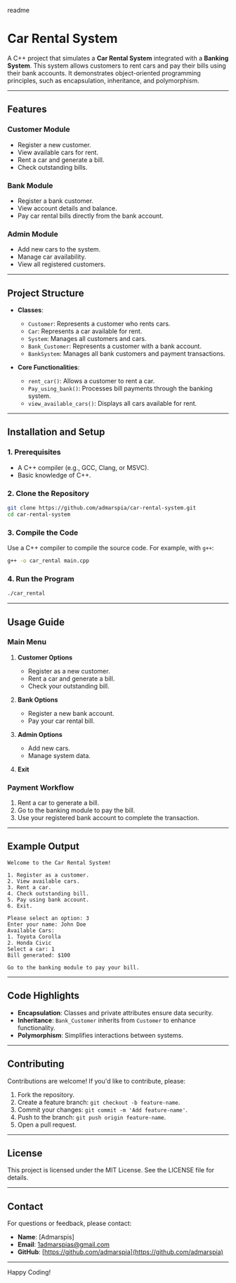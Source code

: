 readme
# Car Rental System

A C++ project that simulates a **Car Rental System** integrated with a **Banking System**. This system allows customers to rent cars and pay their bills using their bank accounts. It demonstrates object-oriented programming principles, such as encapsulation, inheritance, and polymorphism.

---

## Features

### **Customer Module**
- Register a new customer.
- View available cars for rent.
- Rent a car and generate a bill.
- Check outstanding bills.

### **Bank Module**
- Register a bank customer.
- View account details and balance.
- Pay car rental bills directly from the bank account.

### **Admin Module**
- Add new cars to the system.
- Manage car availability.
- View all registered customers.

---

## Project Structure

- **Classes**:
  - `Customer`: Represents a customer who rents cars.
  - `Car`: Represents a car available for rent.
  - `System`: Manages all customers and cars.
  - `Bank_Customer`: Represents a customer with a bank account.
  - `BankSystem`: Manages all bank customers and payment transactions.

- **Core Functionalities**:
  - `rent_car()`: Allows a customer to rent a car.
  - `Pay_using_bank()`: Processes bill payments through the banking system.
  - `view_available_cars()`: Displays all cars available for rent.

---

## Installation and Setup

### **1. Prerequisites**
- A C++ compiler (e.g., GCC, Clang, or MSVC).
- Basic knowledge of C++.

### **2. Clone the Repository**
```bash
git clone https://github.com/admarspia/car-rental-system.git
cd car-rental-system
```

### **3. Compile the Code**
Use a C++ compiler to compile the source code. For example, with `g++`:
```bash
g++ -o car_rental main.cpp
```

### **4. Run the Program**
```bash
./car_rental
```

---

## Usage Guide

### **Main Menu**
1. **Customer Options**
   - Register as a new customer.
   - Rent a car and generate a bill.
   - Check your outstanding bill.

2. **Bank Options**
   - Register a new bank account.
   - Pay your car rental bill.

3. **Admin Options**
   - Add new cars.
   - Manage system data.

4. **Exit**

### **Payment Workflow**
1. Rent a car to generate a bill.
2. Go to the banking module to pay the bill.
3. Use your registered bank account to complete the transaction.

---

## Example Output

```plaintext
Welcome to the Car Rental System!

1. Register as a customer.
2. View available cars.
3. Rent a car.
4. Check outstanding bill.
5. Pay using bank account.
6. Exit.

Please select an option: 3
Enter your name: John Doe
Available Cars:
1. Toyota Corolla
2. Honda Civic
Select a car: 1
Bill generated: $100

Go to the banking module to pay your bill.
```

---

## Code Highlights

- **Encapsulation**: Classes and private attributes ensure data security.
- **Inheritance**: `Bank_Customer` inherits from `Customer` to enhance functionality.
- **Polymorphism**: Simplifies interactions between systems.

---

## Contributing

Contributions are welcome! If you'd like to contribute, please:
1. Fork the repository.
2. Create a feature branch: `git checkout -b feature-name`.
3. Commit your changes: `git commit -m 'Add feature-name'`.
4. Push to the branch: `git push origin feature-name`.
5. Open a pull request.

---

## License

This project is licensed under the MIT License. See the LICENSE file for details.

---

## Contact

For questions or feedback, please contact:
- **Name**: [Admarspis]
- **Email**: 1admarspias@gmail.com
- **GitHub**: [https://github.com/admarspia](https://github.com/admarspia)

---

Happy Coding!

